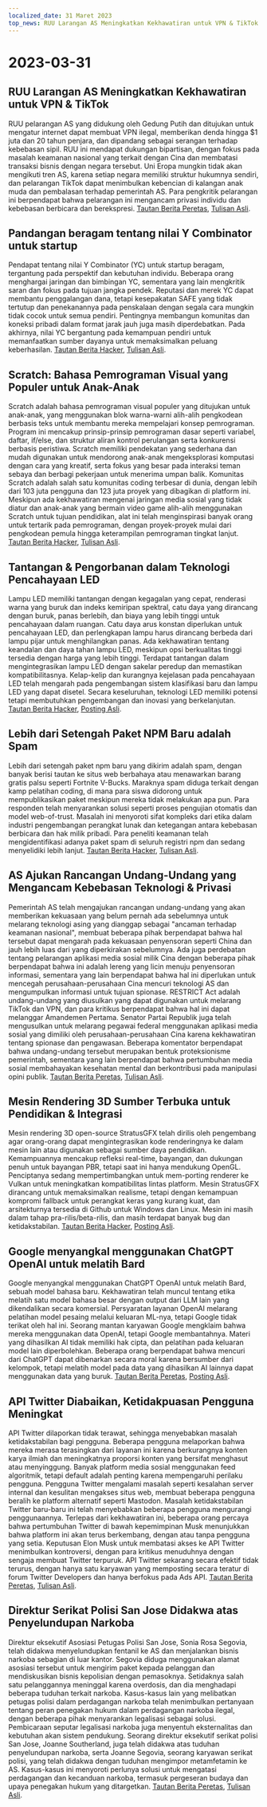 ```yaml
---
localized_date: 31 Maret 2023
top_news: RUU Larangan AS Meningkatkan Kekhawatiran untuk VPN & TikTok
---
```


# 2023-03-31

## RUU Larangan AS Meningkatkan Kekhawatiran untuk VPN & TikTok

RUU pelarangan AS yang didukung oleh Gedung Putih dan ditujukan untuk mengatur internet dapat membuat VPN ilegal, memberikan denda hingga $1 juta dan 20 tahun penjara, dan dipandang sebagai serangan terhadap kebebasan sipil. RUU ini mendapat dukungan bipartisan, dengan fokus pada masalah keamanan nasional yang terkait dengan Cina dan membatasi transaksi bisnis dengan negara tersebut. Uni Eropa mungkin tidak akan mengikuti tren AS, karena setiap negara memiliki struktur hukumnya sendiri, dan pelarangan TikTok dapat menimbulkan kebencian di kalangan anak muda dan pembalasan terhadap pemerintah AS. Para pengkritik pelarangan ini berpendapat bahwa pelarangan ini mengancam privasi individu dan kebebasan berbicara dan berekspresi.
[Tautan Berita Peretas](http://news.ycombinator.com/item?id=35366955), [Tulisan Asli](https://www.youtube.com/watch?v=FWQGA_n5Z4M).

## Pandangan beragam tentang nilai Y Combinator untuk startup

Pendapat tentang nilai Y Combinator (YC) untuk startup beragam, tergantung pada perspektif dan kebutuhan individu. Beberapa orang menghargai jaringan dan bimbingan YC, sementara yang lain mengkritik saran dan fokus pada tujuan jangka pendek. Reputasi dan merek YC dapat membantu penggalangan dana, tetapi kesepakatan SAFE yang tidak tertutup dan penekanannya pada penskalaan dengan segala cara mungkin tidak cocok untuk semua pendiri. Pentingnya membangun komunitas dan koneksi pribadi dalam format jarak jauh juga masih diperdebatkan. Pada akhirnya, nilai YC bergantung pada kemampuan pendiri untuk memanfaatkan sumber dayanya untuk memaksimalkan peluang keberhasilan.
[Tautan Berita Hacker](http://news.ycombinator.com/item?id=35373019), [Tulisan Asli](https://acecreamu.substack.com/p/is-y-combinator-worth-the-money).

## Scratch: Bahasa Pemrograman Visual yang Populer untuk Anak-Anak

Scratch adalah bahasa pemrograman visual populer yang ditujukan untuk anak-anak, yang menggunakan blok warna-warni alih-alih pengkodean berbasis teks untuk membantu mereka mempelajari konsep pemrograman. Program ini mencakup prinsip-prinsip pemrograman dasar seperti variabel, daftar, if/else, dan struktur aliran kontrol perulangan serta konkurensi berbasis peristiwa. Scratch memiliki pendekatan yang sederhana dan mudah digunakan untuk mendorong anak-anak mengeksplorasi komputasi dengan cara yang kreatif, serta fokus yang besar pada interaksi teman sebaya dan berbagi pekerjaan untuk menerima umpan balik. Komunitas Scratch adalah salah satu komunitas coding terbesar di dunia, dengan lebih dari 103 juta pengguna dan 123 juta proyek yang dibagikan di platform ini. Meskipun ada kekhawatiran mengenai jaringan media sosial yang tidak diatur dan anak-anak yang bermain video game alih-alih menggunakan Scratch untuk tujuan pendidikan, alat ini telah menginspirasi banyak orang untuk tertarik pada pemrograman, dengan proyek-proyek mulai dari pengkodean pemula hingga keterampilan pemrograman tingkat lanjut.
[Tautan Berita Hacker](http://news.ycombinator.com/item?id=35373052), [Tulisan Asli](https://scratch.mit.edu/about).

## Tantangan & Pengorbanan dalam Teknologi Pencahayaan LED

Lampu LED memiliki tantangan dengan kegagalan yang cepat, renderasi warna yang buruk dan indeks kemiripan spektral, catu daya yang dirancang dengan buruk, panas berlebih, dan biaya yang lebih tinggi untuk pencahayaan dalam ruangan. Catu daya arus konstan diperlukan untuk pencahayaan LED, dan perlengkapan lampu harus dirancang berbeda dari lampu pijar untuk menghilangkan panas. Ada kekhawatiran tentang keandalan dan daya tahan lampu LED, meskipun opsi berkualitas tinggi tersedia dengan harga yang lebih tinggi. Terdapat tantangan dalam mengintegrasikan lampu LED dengan sakelar peredup dan memastikan kompatibilitasnya. Kelap-kelip dan kurangnya kejelasan pada pencahayaan LED telah mengarah pada pengembangan sistem klasifikasi baru dan lampu LED yang dapat disetel. Secara keseluruhan, teknologi LED memiliki potensi tetapi membutuhkan pengembangan dan inovasi yang berkelanjutan.
[Tautan Berita Hacker](http://news.ycombinator.com/item?id=35371750), [Posting Asli](https://nymag.com/strategist/article/led-light-bulbs-investigation.html).

## Lebih dari Setengah Paket NPM Baru adalah Spam

Lebih dari setengah paket npm baru yang dikirim adalah spam, dengan banyak berisi tautan ke situs web berbahaya atau menawarkan barang gratis palsu seperti Fortnite V-Bucks. Maraknya spam diduga terkait dengan kamp pelatihan coding, di mana para siswa didorong untuk mempublikasikan paket meskipun mereka tidak melakukan apa pun. Para responden telah menyarankan solusi seperti proses pengujian otomatis dan model web-of-trust. Masalah ini menyoroti sifat kompleks dari etika dalam industri pengembangan perangkat lunak dan ketegangan antara kebebasan berbicara dan hak milik pribadi. Para peneliti keamanan telah mengidentifikasi adanya paket spam di seluruh registri npm dan sedang menyelidiki lebih lanjut.
[Tautan Berita Hacker](http://news.ycombinator.com/item?id=35370728), [Tulisan Asli](https://blog.sandworm.dev/one-in-two-new-npm-packages-is-seo-spam-right-now).

## AS Ajukan Rancangan Undang-Undang yang Mengancam Kebebasan Teknologi & Privasi

Pemerintah AS telah mengajukan rancangan undang-undang yang akan memberikan kekuasaan yang belum pernah ada sebelumnya untuk melarang teknologi asing yang dianggap sebagai "ancaman terhadap keamanan nasional", membuat beberapa pihak berpendapat bahwa hal tersebut dapat mengarah pada kekuasaan penyensoran seperti China dan jauh lebih luas dari yang diperkirakan sebelumnya. Ada juga perdebatan tentang pelarangan aplikasi media sosial milik Cina dengan beberapa pihak berpendapat bahwa ini adalah lereng yang licin menuju penyensoran informasi, sementara yang lain berpendapat bahwa hal ini diperlukan untuk mencegah perusahaan-perusahaan Cina mencuri teknologi AS dan mengumpulkan informasi untuk tujuan spionase. RESTRICT Act adalah undang-undang yang diusulkan yang dapat digunakan untuk melarang TikTok dan VPN, dan para kritikus berpendapat bahwa hal ini dapat melanggar Amandemen Pertama. Senator Partai Republik juga telah mengusulkan untuk melarang pegawai federal menggunakan aplikasi media sosial yang dimiliki oleh perusahaan-perusahaan Cina karena kekhawatiran tentang spionase dan pengawasan. Beberapa komentator berpendapat bahwa undang-undang tersebut merupakan bentuk proteksionisme pemerintah, sementara yang lain berpendapat bahwa pertumbuhan media sosial membahayakan kesehatan mental dan berkontribusi pada manipulasi opini publik.
[Tautan Berita Peretas](http://news.ycombinator.com/item?id=35369075), [Tulisan Asli](https://www.vice.com/en/article/4a3ddb/restrict-act-insanely-broad-ban-tiktok-vpns).

## Mesin Rendering 3D Sumber Terbuka untuk Pendidikan & Integrasi

Mesin rendering 3D open-source StratusGFX telah dirilis oleh pengembang agar orang-orang dapat mengintegrasikan kode renderingnya ke dalam mesin lain atau digunakan sebagai sumber daya pendidikan. Kemampuannya mencakup refleksi real-time, bayangan, dan dukungan penuh untuk bayangan PBR, tetapi saat ini hanya mendukung OpenGL. Penciptanya sedang mempertimbangkan untuk mem-porting renderer ke Vulkan untuk meningkatkan kompatibilitas lintas platform. Mesin StratusGFX dirancang untuk memaksimalkan realisme, tetapi dengan kemampuan kompromi fallback untuk perangkat keras yang kurang kuat, dan arsitekturnya tersedia di Github untuk Windows dan Linux. Mesin ini masih dalam tahap pra-rilis/beta-rilis, dan masih terdapat banyak bug dan ketidakstabilan.
[Tautan Berita Hacker](http://news.ycombinator.com/item?id=35370284), [Posting Asli](https://github.com/KTStephano/StratusGFX).

## Google menyangkal menggunakan ChatGPT OpenAI untuk melatih Bard

Google menyangkal menggunakan ChatGPT OpenAI untuk melatih Bard, sebuah model bahasa baru. Kekhawatiran telah muncul tentang etika melatih satu model bahasa besar dengan output dari LLM lain yang dikendalikan secara komersial. Persyaratan layanan OpenAI melarang pelatihan model pesaing melalui keluaran ML-nya, tetapi Google tidak terikat oleh hal ini. Seorang mantan karyawan Google mengklaim bahwa mereka menggunakan data OpenAI, tetapi Google membantahnya. Materi yang dihasilkan AI tidak memiliki hak cipta, dan pelatihan pada keluaran model lain diperbolehkan. Beberapa orang berpendapat bahwa mencuri dari ChatGPT dapat dibenarkan secara moral karena bersumber dari kelompok, tetapi melatih model pada data yang dihasilkan AI lainnya dapat menggunakan data yang buruk.
[Tautan Berita Peretas](http://news.ycombinator.com/item?id=35370915), [Posting Asli](https://twitter.com/steventey/status/1641267979399704576).

## API Twitter Diabaikan, Ketidakpuasan Pengguna Meningkat

API Twitter dilaporkan tidak terawat, sehingga menyebabkan masalah ketidakstabilan bagi pengguna. Beberapa pengguna melaporkan bahwa mereka merasa terasingkan dari layanan ini karena berkurangnya konten karya ilmiah dan meningkatnya proporsi konten yang bersifat menghasut atau menyinggung. Banyak platform media sosial menggunakan feed algoritmik, tetapi default adalah penting karena mempengaruhi perilaku pengguna. Pengguna Twitter mengalami masalah seperti kesalahan server internal dan kesulitan mengakses situs web, membuat beberapa pengguna beralih ke platform alternatif seperti Mastodon. Masalah ketidakstabilan Twitter baru-baru ini telah menyebabkan beberapa pengguna mengurangi penggunaannya. Terlepas dari kekhawatiran ini, beberapa orang percaya bahwa pertumbuhan Twitter di bawah kepemimpinan Musk menunjukkan bahwa platform ini akan terus berkembang, dengan atau tanpa pengguna yang setia. Keputusan Elon Musk untuk membatasi akses ke API Twitter menimbulkan kontroversi, dengan para kritikus menuduhnya dengan sengaja membuat Twitter terpuruk. API Twitter sekarang secara efektif tidak terurus, dengan hanya satu karyawan yang memposting secara teratur di forum Twitter Developers dan hanya berfokus pada Ads API.
[Tautan Berita Peretas](http://news.ycombinator.com/item?id=35370152), [Tulisan Asli](https://snarfed.org/the-twitter-api-is-now-effectively-unmaintained).

## Direktur Serikat Polisi San Jose Didakwa atas Penyelundupan Narkoba

Direktur eksekutif Asosiasi Petugas Polisi San Jose, Sonia Rosa Segovia, telah didakwa menyelundupkan fentanil ke AS dan menjalankan bisnis narkoba sebagian di luar kantor. Segovia diduga menggunakan alamat asosiasi tersebut untuk mengirim paket kepada pelanggan dan mendiskusikan bisnis kepolisian dengan pemasoknya. Setidaknya salah satu pelanggannya meninggal karena overdosis, dan dia menghadapi beberapa tuduhan terkait narkoba. Kasus-kasus lain yang melibatkan petugas polisi dalam perdagangan narkoba telah menimbulkan pertanyaan tentang peran penegakan hukum dalam perdagangan narkoba ilegal, dengan beberapa pihak menyarankan legalisasi sebagai solusi. Pembicaraan seputar legalisasi narkoba juga menyentuh eksternalitas dan kebutuhan akan sistem pendukung. Seorang direktur eksekutif serikat polisi San Jose, Joanne Southerland, juga telah didakwa atas tuduhan penyelundupan narkoba, serta Joanne Segovia, seorang karyawan serikat polisi, yang telah didakwa dengan tuduhan mengimpor metamfetamin ke AS. Kasus-kasus ini menyoroti perlunya solusi untuk mengatasi perdagangan dan kecanduan narkoba, termasuk pergeseran budaya dan upaya penegakan hukum yang ditargetkan.
[Tautan Berita Peretas](http://news.ycombinator.com/item?id=35376488), [Tulisan Asli](https://www.washingtonexaminer.com/news/crime/san-jose-police-union-director-smuggle-fentanyl-charge).
